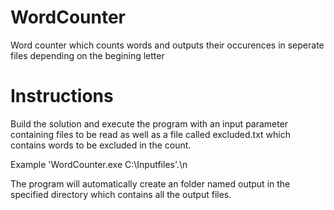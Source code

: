 # WordCounter
Word counter which counts words and outputs their occurences in seperate files depending on the begining letter

# Instructions
Build the solution and execute the program with an input parameter containing files to be read as well as a file called excluded.txt which contains words to be excluded in the count.

Example 'WordCounter.exe C:\Inputfiles'.\n

The program will automatically create an folder named output in the specified directory which contains all the output files. 
